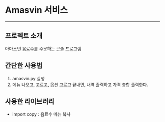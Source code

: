 # Amasvin 서비스

---

## 프로젝트 소개
아마스빈 음료수를 주문하는 콘솔 프로그램

## 간단한 사용법
1. amasvin.py 실행
2. 메뉴 나오고, 고르고, 옵션 고르고 끝내면, 내역 출력하고 가격 총합 출력한다.

## 사용한 라이브러리
- import copy : 음료수 메뉴 복사